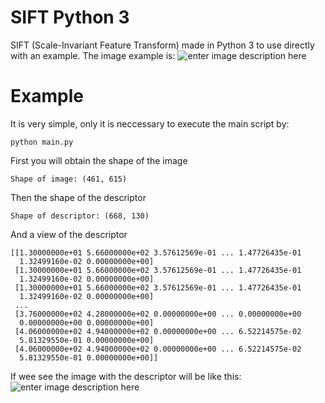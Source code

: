 # SIFT Python 3

SIFT (Scale-Invariant Feature Transform) made in Python 3 to use directly with an example.
The image example is:
![enter image description here](https://www.publicdomainpictures.net/pictures/280000/nahled/adult-giraffe-animal.jpg)


# Example

It is very simple, only it is neccessary to execute the main script by:

    python main.py

First you will obtain the shape of the image

    Shape of image: (461, 615)

Then the shape of the descriptor

    Shape of descriptor: (668, 130)

And a view of the descriptor

    [[1.30000000e+01 5.66000000e+02 3.57612569e-01 ... 1.47726435e-01
      1.32499160e-02 0.00000000e+00]
     [1.30000000e+01 5.66000000e+02 3.57612569e-01 ... 1.47726435e-01
      1.32499160e-02 0.00000000e+00]
     [1.30000000e+01 5.66000000e+02 3.57612569e-01 ... 1.47726435e-01
      1.32499160e-02 0.00000000e+00]
     ...
     [3.76000000e+02 4.28000000e+02 0.00000000e+00 ... 0.00000000e+00
      0.00000000e+00 0.00000000e+00]
     [4.06000000e+02 4.94000000e+02 0.00000000e+00 ... 6.52214575e-02
      5.81329550e-01 0.00000000e+00]
     [4.06000000e+02 4.94000000e+02 0.00000000e+00 ... 6.52214575e-02
      5.81329550e-01 0.00000000e+00]]

If wee see the image with the descriptor will be like this:
![enter image description here](https://github.com/vrdelc/SIFT_Python3/image_descriptor.jpeg)
